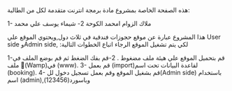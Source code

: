 هذه الصفحة الخاصة بمشروع مادة برمجة انترنت متقدمة لكل من الطالبة:

1- ملاك الزوام امحمد الكوحة
2- شيماء يوسف علي محمد

هذا المشروع عبارة عن موقع حجوزات فندقية في ثلاث دول,ويحتوي الموقع علي User side وAdmin side,
:لكي يتم تشغيل الموقع الرجاء اتباع الخطوات التالية

1-قم بتحميل الموقع علي هيئة ملف مضغوط .
2-قم بفك الضغط ثم قم بوضع الملف في ملف (ًWamp)في (www).
3- قم بعمل (import)لقاعدة البيانات تحت اسم (booking).
4- قم بشغيل الموقع وقم بعمل تسجيل دخول لل(Admin side) باستخدام اسم (admin),وباسورد(123456)
